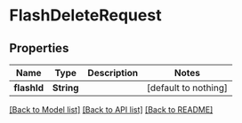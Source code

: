 # FlashDeleteRequest


## Properties
Name | Type | Description | Notes
------------ | ------------- | ------------- | -------------
**flashId** | **String** |  | [default to nothing]


[[Back to Model list]](../README.md#models) [[Back to API list]](../README.md#api-endpoints) [[Back to README]](../README.md)


